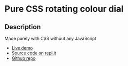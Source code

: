 # Pure CSS rotating colour dial

## Description
Made purely with CSS without any JavaScript

+ [Live demo](https://css-rotating-colour-dial.rjlevy.repl.co/)
+ [Source code on repl.it](https://repl.it/@rjlevy/CSS-rotating-colour-dial) 
+ [Github repo](https://github.com/rolandjlevy/css-rotating-colour-dial)